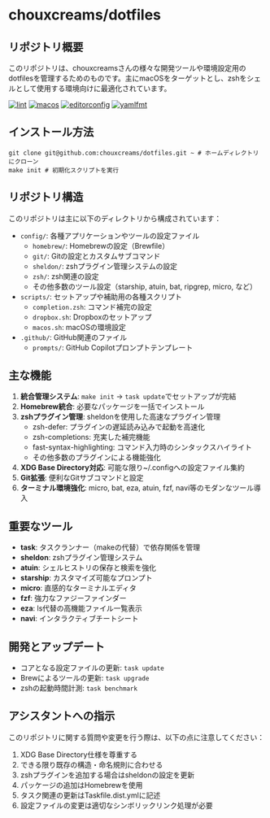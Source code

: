 # chouxcreams/dotfiles

## リポジトリ概要

このリポジトリは、chouxcreamsさんの様々な開発ツールや環境設定用のdotfilesを管理するためのものです。主にmacOSをターゲットとし、zshをシェルとして使用する環境向けに最適化されています。

[![lint](https://github.com/chouxcreams/dotfiles/actions/workflows/lint.yml/badge.svg)](https://github.com/chouxcreams/dotfiles/actions/workflows/lint.yml)
[![macos](https://github.com/chouxcreams/dotfiles/actions/workflows/macos.yml/badge.svg)](https://github.com/chouxcreams/dotfiles/actions/workflows/macos.yml)
[![editorconfig](https://github.com/chouxcreams/dotfiles/actions/workflows/editorconfig.yml/badge.svg)](https://github.com/chouxcreams/dotfiles/actions/workflows/editorconfig.yml)
[![yamlfmt](https://github.com/chouxcreams/dotfiles/actions/workflows/yamlfmt.yml/badge.svg)](https://github.com/chouxcreams/dotfiles/actions/workflows/yamlfmt.yml)

## インストール方法

```shell
git clone git@github.com:chouxcreams/dotfiles.git ~ # ホームディレクトリにクローン
make init # 初期化スクリプトを実行
```

## リポジトリ構造

このリポジトリは主に以下のディレクトリから構成されています：

- `config/`: 各種アプリケーションやツールの設定ファイル
  - `homebrew/`: Homebrewの設定（Brewfile）
  - `git/`: Gitの設定とカスタムサブコマンド
  - `sheldon/`: zshプラグイン管理システムの設定
  - `zsh/`: zsh関連の設定
  - その他多数のツール設定（starship, atuin, bat, ripgrep, micro, など）
- `scripts/`: セットアップや補助用の各種スクリプト
  - `completion.zsh`: コマンド補完の設定
  - `dropbox.sh`: Dropboxのセットアップ
  - `macos.sh`: macOSの環境設定
- `.github/`: GitHub関連のファイル
  - `prompts/`: GitHub Copilotプロンプトテンプレート

## 主な機能

1. **統合管理システム**: `make init` → `task update`でセットアップが完結
2. **Homebrew統合**: 必要なパッケージを一括でインストール
3. **zshプラグイン管理**: sheldonを使用した高速なプラグイン管理
   - zsh-defer: プラグインの遅延読み込みで起動を高速化
   - zsh-completions: 充実した補完機能
   - fast-syntax-highlighting: コマンド入力時のシンタックスハイライト
   - その他多数のプラグインによる機能強化
4. **XDG Base Directory対応**: 可能な限り~/.configへの設定ファイル集約
5. **Git拡張**: 便利なGitサブコマンドと設定
6. **ターミナル環境強化**: micro, bat, eza, atuin, fzf, navi等のモダンなツール導入

## 重要なツール

- **task**: タスクランナー（makeの代替）で依存関係を管理
- **sheldon**: zshプラグイン管理システム
- **atuin**: シェルヒストリの保存と検索を強化
- **starship**: カスタマイズ可能なプロンプト
- **micro**: 直感的なターミナルエディタ
- **fzf**: 強力なファジーファインダー
- **eza**: ls代替の高機能ファイル一覧表示
- **navi**: インタラクティブチートシート

## 開発とアップデート

- コアとなる設定ファイルの更新: `task update`
- Brewによるツールの更新: `task upgrade`
- zshの起動時間計測: `task benchmark`

## アシスタントへの指示

このリポジトリに関する質問や変更を行う際は、以下の点に注意してください：

1. XDG Base Directory仕様を尊重する
2. できる限り既存の構造・命名規則に合わせる
3. zshプラグインを追加する場合はsheldonの設定を更新
4. パッケージの追加はHomebrewを使用
5. タスク関連の更新はTaskfile.dist.ymlに記述
6. 設定ファイルの変更は適切なシンボリックリンク処理が必要
